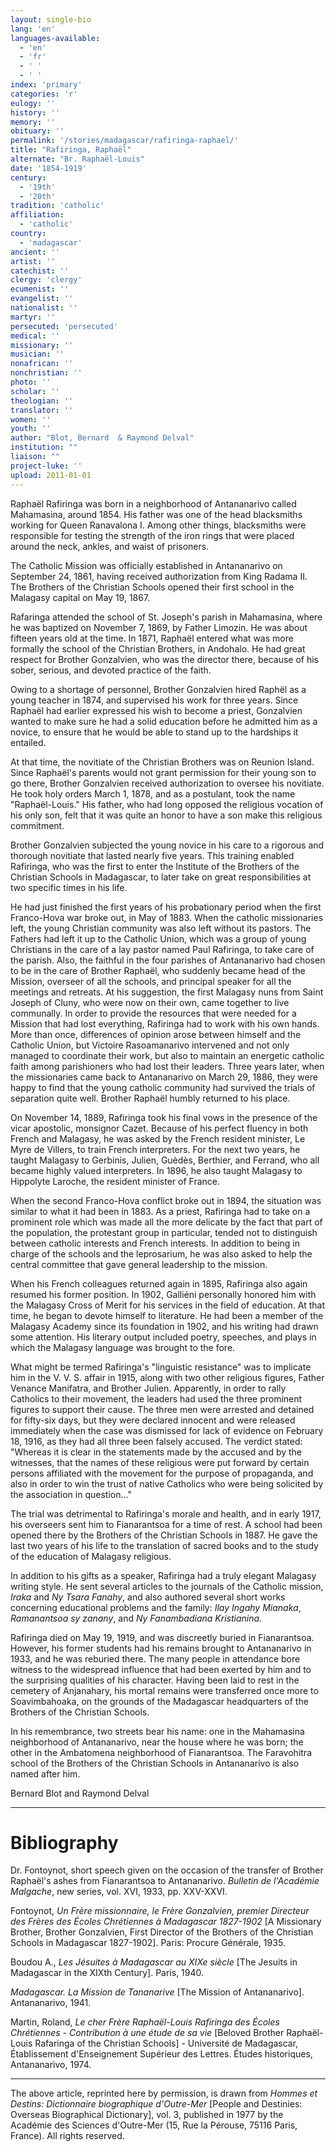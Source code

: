 ```yaml
---
layout: single-bio
lang: 'en'
languages-available:
  - 'en'
  - 'fr'
  - ' '
  - ' '
index: 'primary'
categories: 'r'
eulogy: ''
history: ''
memory: ''
obituary: ''
permalink: '/stories/madagascar/rafiringa-raphael/'
title: "Rafiringa, Raphaël"
alternate: "Br. Raphaël-Louis"
date: '1854-1919'
century:
  - '19th'
  - '20th'
tradition: 'catholic'
affiliation:
  - 'catholic'
country:
  - 'madagascar'
ancient: ''
artist: ''
catechist: ''
clergy: 'clergy'
ecumenist: ''
evangelist: ''
nationalist: ''
martyr: ''
persecuted: 'persecuted'
medical: ''
missionary: ''
musician: ''
nonafrican: ''
nonchristian: ''
photo: ''
scholar: ''
theologian: ''
translator: ''
women: ''
youth: ''
author: "Blot, Bernard  & Raymond Delval"
institution: ""
liaison: ""
project-luke: ''
upload: 2011-01-01
---
```




Raphaël Rafiringa was born in a neighborhood of Antananarivo called Mahamasina, around 1854. His father was one of the head blacksmiths working for Queen Ranavalona I. Among other things, blacksmiths were responsible for testing the strength of the iron rings that were placed around the neck, ankles, and waist of prisoners.

The Catholic Mission was officially established in Antananarivo on September 24, 1861, having received authorization from King Radama II. The Brothers of the Christian Schools opened their first school in the Malagasy capital on May 19, 1867.

Rafaringa attended the school of St. Joseph's parish in Mahamasina, where he was baptized on November 7, 1869, by Father Limozin. He was about fifteen years old at the time. In 1871, Raphaël entered what was more formally the school of the Christian Brothers, in Andohalo. He had great respect for Brother Gonzalvien, who was the director there, because of his sober, serious, and devoted practice of the faith.

Owing to a shortage of personnel, Brother Gonzalvien hired Raphël as a young teacher in 1874, and supervised his work for three years. Since Raphaël had earlier expressed his wish to become a priest, Gonzalvien wanted to make sure he had a solid education before he admitted him as a novice, to ensure that he would be able to stand up to the hardships it entailed.

At that time, the novitiate of the Christian Brothers was on Reunion Island. Since Raphaël's parents would not grant permission for their young son to go there, Brother Gonzalvien received authorization to oversee his novitiate. He took holy orders March 1, 1878, and as a postulant, took the name "Raphaël-Louis." His father, who had long opposed the religious vocation of his only son, felt that it was quite an honor to have a son make this religious commitment.

Brother Gonzalvien subjected the young novice in his care to a rigorous and thorough novitiate that lasted nearly five years. This training enabled Rafiringa, who was the first to enter the Institute of the Brothers of the Christian Schools in Madagascar, to later take on great responsibilities at two specific times in his life.

He had just finished the first years of his probationary period when the first Franco-Hova war broke out, in May of 1883. When the catholic missionaries left, the young Christian community was also left without its pastors. The Fathers had left it up to the Catholic Union, which was a group of young Christians in the care of a lay pastor named Paul Rafiringa, to take care of the parish. Also, the faithful in the four parishes of Antananarivo had chosen to be in the care of Brother Raphaël, who suddenly became head of the Mission, overseer of all the schools, and principal speaker for all the meetings and retreats. At his suggestion, the first Malagasy nuns from Saint Joseph of Cluny, who were now on their own, came together to live communally. In order to provide the resources that were needed for a Mission that had lost everything, Rafiringa had to work with his own hands. More than once, differences of opinion arose between himself and the Catholic Union, but Victoire Rasoamanarivo intervened and not only managed to coordinate their work, but also to maintain an energetic catholic faith among parishioners who had lost their leaders. Three years later, when the missionaries came back to Antananarivo on March 29, 1886, they were happy to find that the young catholic community had survived the trials of separation quite well. Brother Raphaël humbly returned to his place.

On November 14, 1889, Rafiringa took his final vows in the presence of the vicar apostolic, monsignor Cazet. Because of his perfect fluency in both French and Malagasy, he was asked by the French resident minister, Le Myre de Villers, to train French interpreters. For the next two years, he taught Malagasy to Gerbinis, Julien, Guèdès, Berthier, and Ferrand, who all became highly valued interpreters. In 1896, he also taught Malagasy to Hippolyte Laroche, the resident minister of France.

When the second Franco-Hova conflict broke out in 1894, the situation was similar to what it had been in 1883. As a priest, Rafiringa had to take on a prominent role which was made all the more delicate by the fact that part of the population, the protestant group in particular, tended not to distinguish between catholic interests and French interests. In addition to being in charge of the schools and the leprosarium, he was also asked to help the central committee that gave general leadership to the mission.

When his French colleagues returned again in 1895, Rafiringa also again resumed his former position. In 1902, Galliéni personally honored him with the Malagasy Cross of Merit for his services in the field of education. At that time, he began to devote himself to literature. He had been a member of the Malagasy Academy since its foundation in 1902, and his writing had drawn some attention. His literary output included poetry, speeches, and plays in which the Malagasy language was brought to the fore.

What might be termed Rafiringa's "linguistic resistance" was to implicate him in the V. V. S. affair in 1915, along with two other religious figures, Father Venance Manifatra, and Brother Julien. Apparently, in order to rally Catholics to their movement, the leaders had used the three prominent figures to support their cause. The three men were arrested and detained for fifty-six days, but they were declared innocent and were released immediately when the case was dismissed for lack of evidence on February 18, 1916, as they had all three been falsely accused. The verdict stated: "Whereas it is clear in the statements made by the accused and by the witnesses, that the names of these religious were put forward by certain persons affiliated with the movement for the purpose of propaganda, and also in order to win the trust of native Catholics who were being solicited by the association in question..."

The trial was detrimental to Rafiringa's morale and health, and in early 1917, his overseers sent him to Fianarantsoa for a time of rest. A school had been opened there by the Brothers of the Christian Schools in 1887. He gave the last two years of his life to the translation of sacred books and to the study of the education of Malagasy religious.

In addition to his gifts as a speaker, Rafiringa had a truly elegant Malagasy writing style. He sent several articles to the journals of the Catholic mission, *Iraka* and *Ny Tsara Fanahy*, and also authored several short works concerning educational problems and the family: *Ilay Ingahy Mianaka*, *Ramanantsoa sy zanany*, and *Ny Fanambadiana Kristianina*.

Rafiringa died on May 19, 1919, and was discreetly buried in Fianarantsoa. However, his former students had his remains brought to Antananarivo in 1933, and he was reburied there. The many people in attendance bore witness to the widespread influence that had been exerted by him and to the surprising qualities of his character. Having been laid to rest in the cemetery of Anjanahary, his mortal remains were transferred once more to Soavimbahoaka, on the grounds of the Madagascar headquarters of the Brothers of the Christian Schools.

In his remembrance, two streets bear his name: one in the Mahamasina neighborhood of Antananarivo, near the house where he was born; the other in the Ambatomena neighborhood of Fianarantsoa. The Faravohitra school of the Brothers of the Christian Schools in Antananarivo is also named after him.

Bernard Blot and Raymond Delval

---

# Bibliography

Dr. Fontoynot, short speech given on the occasion of the transfer of Brother Raphaël's ashes from Fianarantsoa to Antananarivo. *Bulletin de l'Académie Malgache*, new series, vol. XVI, 1933, pp. XXV-XXVI.

Fontoynot, *Un Frère missionnaire, le Frère Gonzalvien, premier Directeur des Frères des Écoles Chrétiennes à Madagascar 1827-1902* [A Missionary Brother, Brother Gonzalvien, First Director of the Brothers of the Christian Schools in Madagascar 1827-1902]. Paris: Procure Générale, 1935.

Boudou A., *Les Jésuites à Madagascar au XIXe siècle* [The Jesuits in Madagascar in the XIXth Century]. Paris, 1940.

*Madagascar. La Mission de Tananarive* [The Mission of Antananarivo]. Antananarivo, 1941.

Martin, Roland, *Le cher Frère Raphaël-Louis Rafiringa des Écoles Chrétiennes - Contribution à une étude de sa vie* [Beloved Brother Raphaël-Louis Rafaringa of the Christian Schools] - Université de Madagascar, Établissement d'Enseignement Supérieur des Lettres. Études historiques, Antananarivo, 1974.

---

The above article, reprinted here by permission, is drawn from *Hommes et Destins: Dictionnaire biographique d'Outre-Mer* [People and Destinies: Overseas Biographical Dictionary], vol. 3, published in 1977 by the Académie des Sciences d'Outre-Mer (15, Rue la Pérouse, 75116 Paris, France). All rights reserved.
